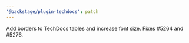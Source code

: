 ```yaml
---
'@backstage/plugin-techdocs': patch
---
```


Add borders to TechDocs tables and increase font size. Fixes #5264 and #5276.
